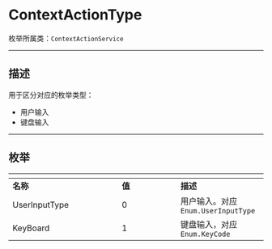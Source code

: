 # ContextActionType

枚举所属类：`ContextActionService`

------------------------------------------------------------------------------------------
## 描述

用于区分对应的枚举类型：
- 用户输入
- 键盘输入

------------------------------------------------------------------------------------------
## 枚举


|<div style="width:200px"></div>|<div style="width:100px"></div>|<div style="width:100px"></div>|
|:---   |:---|:---|
|**名称**   |**值**  |**描述**|
|UserInputType   |0   |用户输入。对应`Enum.UserInputType`|
|KeyBoard|1   |键盘输入，对应`Enum.KeyCode`|
